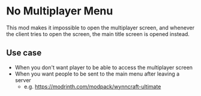 # No Multiplayer Menu
This mod makes it impossible to open the multiplayer screen, and whenever the client tries to open the screen, the main title screen is opened instead.

## Use case
 * When you don't want player to be able to access the multiplayer screen
 * When you want people to be sent to the main menu after leaving a server
    * e.g. <https://modrinth.com/modpack/wynncraft-ultimate>

